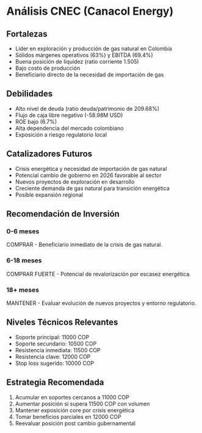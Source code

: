 # Análisis CNEC (Canacol Energy)

## Fortalezas

- Líder en exploración y producción de gas natural en Colombia
- Sólidos márgenes operativos (63%) y EBITDA (69.4%)
- Buena posición de liquidez (ratio corriente 1.505)
- Bajo costo de producción
- Beneficiario directo de la necesidad de importación de gas

## Debilidades

- Alto nivel de deuda (ratio deuda/patrimonio de 209.68%)
- Flujo de caja libre negativo (-58.98M USD)
- ROE bajo (6.7%)
- Alta dependencia del mercado colombiano
- Exposición a riesgo regulatorio local

## Catalizadores Futuros

- Crisis energética y necesidad de importación de gas natural
- Potencial cambio de gobierno en 2026 favorable al sector
- Nuevos proyectos de exploración en desarrollo
- Creciente demanda de gas natural para transición energética
- Posible expansión regional

## Recomendación de Inversión

### 0-6 meses

COMPRAR - Beneficiario inmediato de la crisis de gas natural.

### 6-18 meses

COMPRAR FUERTE - Potencial de revalorización por escasez energética.

### 18+ meses

MANTENER - Evaluar evolución de nuevos proyectos y entorno regulatorio.

## Niveles Técnicos Relevantes

- Soporte principal: 11000 COP
- Soporte secundario: 10500 COP
- Resistencia inmediata: 11500 COP
- Resistencia clave: 12000 COP
- Stop loss sugerido: 10000 COP

## Estrategia Recomendada

1. Acumular en soportes cercanos a 11000 COP
2. Aumentar posición si supera 11500 COP con volumen
3. Mantener exposición core por crisis energética
4. Tomar beneficios parciales en 12000 COP
5. Reevaluar posición post cambio gubernamental
